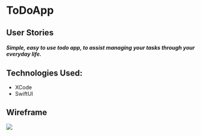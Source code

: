 # ToDoApp

## User Stories
##### Simple, easy to use todo app, to assist managing your tasks through your everyday life.

## Technologies Used:
* XCode
* SwiftUI

## Wireframe
<img src="./public/Documents/todo1.png">
